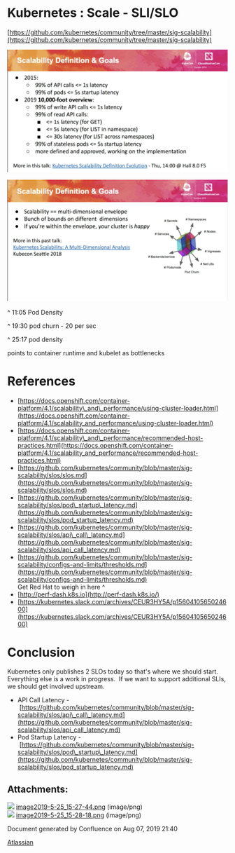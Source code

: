 Kubernetes : Scale - SLI/SLO  
========================================


[https://github.com/kubernetes/community/tree/master/sig-scalability](https://github.com/kubernetes/community/tree/master/sig-scalability)

  

![](attachments/1500402/1542552.png?height=250)

![](attachments/1500402/1542551.png?height=250)

^ 11:05 Pod Density

^ 19:30 pod churn - 20 per sec

^ 25:17 pod density

points to container runtime and kubelet as bottlenecks

References
==========

*   [https://docs.openshift.com/container-platform/4.1/scalability\_and\_performance/using-cluster-loader.html](https://docs.openshift.com/container-platform/4.1/scalability_and_performance/using-cluster-loader.html)
*   [https://docs.openshift.com/container-platform/4.1/scalability\_and\_performance/recommended-host-practices.html](https://docs.openshift.com/container-platform/4.1/scalability_and_performance/recommended-host-practices.html)
*   [https://github.com/kubernetes/community/blob/master/sig-scalability/slos/slos.md](https://github.com/kubernetes/community/blob/master/sig-scalability/slos/slos.md)
*   [https://github.com/kubernetes/community/blob/master/sig-scalability/slos/pod\_startup\_latency.md](https://github.com/kubernetes/community/blob/master/sig-scalability/slos/pod_startup_latency.md)
*   [https://github.com/kubernetes/community/blob/master/sig-scalability/slos/api\_call\_latency.md](https://github.com/kubernetes/community/blob/master/sig-scalability/slos/api_call_latency.md)
*   [https://github.com/kubernetes/community/blob/master/sig-scalability/configs-and-limits/thresholds.md](https://github.com/kubernetes/community/blob/master/sig-scalability/configs-and-limits/thresholds.md)  
    Get Red Hat to weigh in here ^
*   [http://perf-dash.k8s.io](http://perf-dash.k8s.io/)
*   [https://kubernetes.slack.com/archives/CEUR3HY5A/p1560410565024600](https://kubernetes.slack.com/archives/CEUR3HY5A/p1560410565024600)

Conclusion
==========

Kubernetes only publishes 2 SLOs today so that's where we should start.  Everything else is a work in progress.  If we want to support additional SLIs, we should get involved upstream.

*   API Call Latency - [https://github.com/kubernetes/community/blob/master/sig-scalability/slos/api\_call\_latency.md](https://github.com/kubernetes/community/blob/master/sig-scalability/slos/api_call_latency.md)
*   Pod Startup Latency - [https://github.com/kubernetes/community/blob/master/sig-scalability/slos/pod\_startup\_latency.md](https://github.com/kubernetes/community/blob/master/sig-scalability/slos/pod_startup_latency.md)

Attachments:
------------

![](images/icons/bullet_blue.gif) [image2019-5-25\_15-27-44.png](attachments/1500402/1542552.png) (image/png)  
![](images/icons/bullet_blue.gif) [image2019-5-25\_15-28-18.png](attachments/1500402/1542551.png) (image/png)  

Document generated by Confluence on Aug 07, 2019 21:40

[Atlassian](http://www.atlassian.com/)
